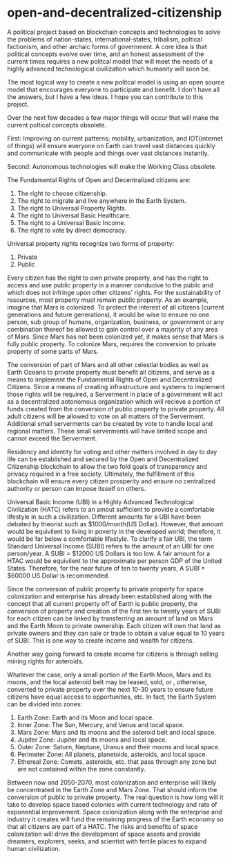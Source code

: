# open-and-decentralized-citizenship

A political project based on blockchain concepts and technologies to solve the problems of nation-states,
international-states, tribalism, poltical factionism, and other archaic forms of government. A core idea is that political 
concepts evolve over time, and an honest assessment of the current times requires a new politcal model 
that will meet the needs of a highly advanced technological civilization which humanity will
soon be.

The most logical way to create a new politcal model is using an open source model that encourages 
everyone to participate and benefit. I don't have all the answers, but I have a few ideas. I hope 
you can contribute to this project.

Over the next few decades a few major things will occur that will make the current poltical concepts obsolete. 

First: Improving on current patterns; mobility, urbanization, and IOT(internet of things) will ensure everyone 
on Earth can travel vast distances quickly and communicate with people and things over vast distances instantly. 

Second: Autonomous technologies will make the Working Class obsolete. 

The Fundamental Rights of Open and Decentralized citizens are:
1) The right to choose citizenship.
2) The right to migrate and live anywhere in the Earth System.
3) The right to Universal Property Rights.
4) The right to Universal Basic Healthcare.
5) The right to a Universal Basic Income.
6) The right to vote by direct democracy.

Universal property rights recognize two forms of property:
1) Private
2) Public

Every citizen has the right to own private property, and has the right to access and use public property in a manner
conducive to the public and which does not infringe upon other citizens' rights. For the sustainability of resources, 
most property must remain public property. As an example, imagine that Mars is colonized. To protect the interest of all citizens 
(current  generations and future generations), it would be wise to ensure no one person, sub group of humans, organization, business,
or government or any combination thereof be allowed to gain control over a majority of any area of Mars. Since Mars has not been
colonized yet, it makes sense that Mars is fully public property. To colonize Mars, requires the conversion to private property
of some parts of Mars. 

The conversion of part of Mars and all other celestial bodies as well as Earth Oceans to private property must benefit all citizens,
and serve as a means to implement the Fundamental Rights of Open and Decentralized Citizens. Since a means of creating infrastructure 
and systems to implement those rights will be required, a Serverment in place of a government will act as a decentralized 
aotonomous organization which will recieve a portion of funds created from the conversion of public property to private 
property. All adult citizens will be allowed to vote on all matters of the Serverment. Additional small serverments can be created by vote
to handle local and regional matters. These small serverments will have limited scope and cannot exceed the Serverment.

Residency and identity for voting and other matters involved in day to day life can be established and secured by the Open and Decentralized
Citizenship blockchain to allow the two fold goals of transparency and privacy required in a free society. Ultimately, the fulfillment of
this blockchain will ensure every citizen prosperity and ensure no centralized authority or person can impose itsself on others.

Universal Basic Income (UBI) in a Highly Advanced Technological Civilization (HATC) refers to an amout sufficient to provide a comfortable 
lifestyle in such a civilization. Different amounts for a UBI have been debated by theorist such as $1000/month(US Dollar). However, 
that amount would be equivilent to living in poverty in the developed world; therefore, it would be far below a comfortable 
lifestyle. To clarify a fair UBI, the term Standard Universal Income (SUBI) refers to the amount of an UBI for one person/year. 
A SUBI = $12000 US Dollars is too low. A fair amount for a HTAC would be equivilent to the approximate per person GDP of the United
States. Therefore, for the near future of ten to twenty years, A SUBI = $60000 US Dollar is recommended. 

Since the conversion of public property to private property for space colonization and enterprise has already been established
along with the concept that all current property off of Earth is public property, the conversion of property and creation of the 
first ten to twenty years of SUBI for each citizen can be linked by transferring an amount of land on Mars and the Earth Moon to 
private ownership. Each citizen will own that land as private owners and they can sale or trade to obtain a value equal to 10 years of 
SUBI. This is one way to create income and wealth for citizens. 

Another way going forward to create income for citizens is through selling mining rights for asteroids. 

Whatever the case, only a small portion of the Earth Moon, Mars and its moons, and the local asteroid belt may be leased, sold, or , otherwise,
converted to private property over the next 10-30 years to ensure future citizens have equal access to opportunities, etc. In fact, the Earth System 
can be divided into zones:

1) Earth Zone: Earth and its Moon and local space.
2) Inner Zone: The Sun, Mercury, and Venus and local space.
3) Mars Zone: Mars and its moons and the asteroid belt and local space.
4) Jupiter Zone: Jupiter and its moons and local space.
5) Outer Zone: Saturn, Neptune, Uranus and their moons and local space. 
6) Perimeter Zone: All planets, planetoids, asteroids, and local space. 
7) Ethereal Zone: Comets, asteroids, etc. that pass through any zone but are not contained within the zone constantly.

Between now and 2050-2070, most colonization and enterprise will likely be concentrated in the Earth Zone and Mars Zone. That should 
inform the conversion of public to private property. The real question is how long will it take to develop space based colonies with 
current technology and rate of exponential improvement. Space colonization along with the enterprise and industry it creates will fund 
the remaining progress of the Earth economy so that all citizens are part of a HATC. The risks and benefits of space colonization will drive 
the development of space assets and provide dreamers, explorers, seeks, and scientist with fertile places to expand human civilization.
